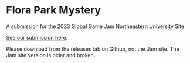 # Flora Park Mystery

A submission for the 2023 Global Game Jam Northeastern University Site

[See our submission here](https://globalgamejam.org/2023/games/green-thumb-detective-8).

Please download from the releases tab on Github, not the Jam site. The Jam site version is older and broken.
